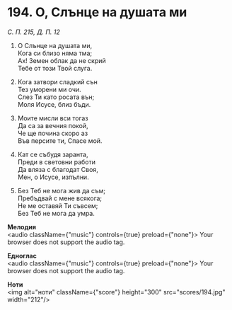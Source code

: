 # 194. О, Слънце на душата ми  

*С. П. 215, Д. П. 12*  

1. О Слънце на душата ми,  
Кога си близо няма тма;  
Ах! Земен облак да не скрий  
Тебе от този Твой слуга.  

2. Кога затвори сладкий сън  
Тез уморени ми очи.  
Слез Ти като росата вън;  
Моля Исусе, близ бъди.  

3. Моите мисли вси тогаз  
Да са за вечния покой,  
Че ще почина скоро аз  
Във персите ти, Спасе мой.  

4. Кат се събудя заранта,  
Преди в световни работи  
Да вляза с благодат Своя,  
Мен, о Исусе, изпълни.  

5. Без Теб не мога жив да съм;  
Пребъдвай с мене всякога;  
Не ме оставяй Ти съвсем;  
Без Теб не мога да умра.  

__Мелодия__  
<audio className={"music"} controls={true} preload={"none"}><source src="mp3/194.mp3" type="audio/mpeg"/>
Your browser does not support the audio tag.
</audio>  

__Едноглас__  
<audio className={"music"} controls={true} preload={"none"}><source src="transp/194.mp3" type="audio/mpeg"/>
Your browser does not support the audio tag.
</audio>  

__Ноти__  
<img alt="ноти" className={"score"} height="300" src="scores/194.jpg" width="212"/>
